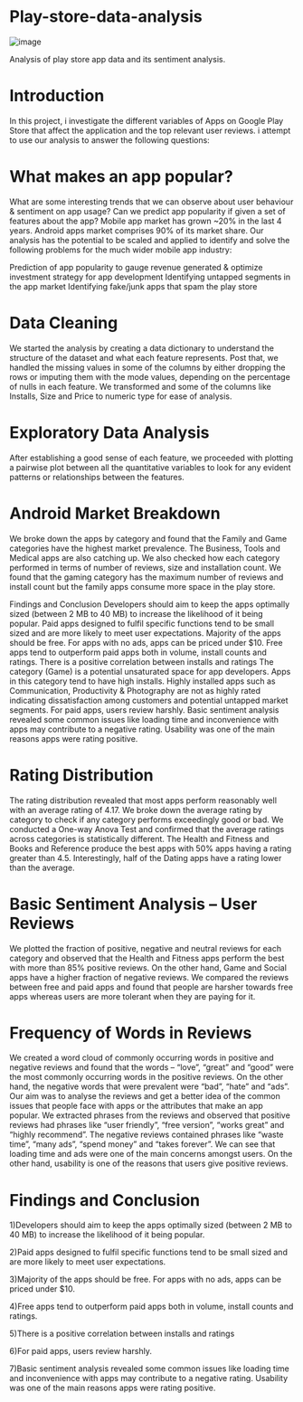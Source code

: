# Play-store-data-analysis

![image](https://user-images.githubusercontent.com/95841292/182010746-e342365c-4930-4f1c-afe6-728979504318.png)



Analysis of play store app data and its sentiment analysis.
# Introduction
In this project, i investigate the different variables of Apps on Google Play Store that affect the application and the top relevant user reviews. i attempt to use our analysis to answer the following questions:

# What makes an app popular?
What are some interesting trends that we can observe about user behaviour & sentiment on app usage?
Can we predict app popularity if given a set of features about the app?
Mobile app market has grown ~20% in the last 4 years. Android apps market comprises 90% of its market share. Our analysis has the potential to be scaled and applied to identify and solve the following problems for the much wider mobile app industry:

Prediction of app popularity to gauge revenue generated & optimize investment strategy for app development
Identifying untapped segments in the app market
Identifying fake/junk apps that spam the play store
# Data Cleaning
We started the analysis by creating a data dictionary to understand the structure of the dataset and what each feature represents. Post that, we handled the missing values in some of the columns by either dropping the rows or imputing them with the mode values, depending on the percentage of nulls in each feature. We transformed and some of the columns like Installs, Size and Price to numeric type for ease of analysis.

# Exploratory Data Analysis
After establishing a good sense of each feature, we proceeded with plotting a pairwise plot between all the quantitative variables to look for any evident patterns or relationships between the features.

# Android Market Breakdown
We broke down the apps by category and found that the Family and Game categories have the highest market prevalence. The Business, Tools and Medical apps are also catching up. We also checked how each category performed in terms of number of reviews, size and installation count. We found that the gaming category has the maximum number of reviews and install count but the family apps consume more space in the play store.



Findings and Conclusion
Developers should aim to keep the apps optimally sized (between 2 MB to 40 MB) to increase the likelihood of it being popular.
Paid apps designed to fulfil specific functions tend to be small sized and are more likely to meet user expectations.
Majority of the apps should be free. For apps with no ads, apps can be priced under $10.
Free apps tend to outperform paid apps both in volume, install counts and ratings.
There is a positive correlation between installs and ratings
The category (Game) is a potential unsaturated space for app developers. Apps in this category tend to have high installs.
Highly installed apps such as Communication, Productivity & Photography are not as highly rated indicating dissatisfaction among customers and potential untapped market segments.
For paid apps, users review harshly.
Basic sentiment analysis revealed some common issues like loading time and inconvenience with apps may contribute to a negative rating. Usability was one of the main reasons apps were rating positive.
# Rating Distribution
The rating distribution revealed that most apps perform reasonably well with an average rating of 4.17. We broke down the average rating by category to check if any category performs exceedingly good or bad. We conducted a One-way Anova Test and confirmed that the average ratings across categories is statistically different. The Health and Fitness and Books and Reference produce the best apps with 50% apps having a rating greater than 4.5. Interestingly, half of the Dating apps have a rating lower than the average.

# Basic Sentiment Analysis – User Reviews
We plotted the fraction of positive, negative and neutral reviews for each category and observed that the Health and Fitness apps perform the best with more than 85% positive reviews. On the other hand, Game and Social apps have a higher fraction of negative reviews. We compared the reviews between free and paid apps and found that people are harsher towards free apps whereas users are more tolerant when they are paying for it.

# Frequency of Words in Reviews
We created a word cloud of commonly occurring words in positive and negative reviews and found that the words – “love”, “great” and “good” were the most commonly occurring words in the positive reviews. On the other hand, the negative words that were prevalent were “bad”, “hate” and “ads”. Our aim was to analyse the reviews and get a better idea of the common issues that people face with apps or the attributes that make an app popular. We extracted phrases from the reviews and observed that positive reviews had phrases like “user friendly”, “free version”, “works great” and “highly recommend”. The negative reviews contained phrases like “waste time”, “many ads”, “spend money” and “takes forever”. We can see that loading time and ads were one of the main concerns amongst users. On the other hand, usability is one of the reasons that users give positive reviews.

# Findings and Conclusion
1)Developers should aim to keep the apps optimally sized (between 2 MB to 40 MB) to increase the likelihood of it being popular.

2)Paid apps designed to fulfil specific functions tend to be small sized and are more likely to meet user expectations.

3)Majority of the apps should be free. For apps with no ads, apps can be priced under $10.

4)Free apps tend to outperform paid apps both in volume, install counts and ratings.

5)There is a positive correlation between installs and ratings

6)For paid apps, users review harshly.

7)Basic sentiment analysis revealed some common issues like loading time and inconvenience with apps may contribute to a negative rating. Usability was one of the main reasons apps were rating positive.

